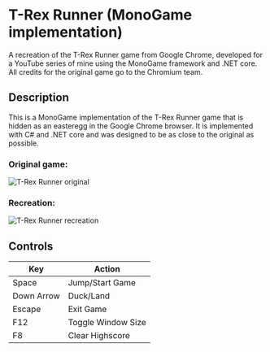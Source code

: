 # T-Rex Runner (MonoGame implementation)
A recreation of the T-Rex Runner game from Google Chrome, developed for a YouTube series of mine using the MonoGame framework and .NET core. All credits for the original game go to the Chromium team.

## Description
This is a MonoGame implementation of the T-Rex Runner game that is hidden as an easteregg in the Google Chrome browser. It is implemented with C# and .NET core and was designed to be as close to the original as possible.

### Original game:
![T-Rex Runner original](https://i.imgur.com/JWYfCy4.gif)

### Recreation:
![T-Rex Runner recreation](https://i.imgur.com/xaDLb0P.gif)

## Controls

Key | Action
----|-------
Space | Jump/Start Game
Down Arrow | Duck/Land
Escape | Exit Game
F12 | Toggle Window Size
F8 | Clear Highscore
